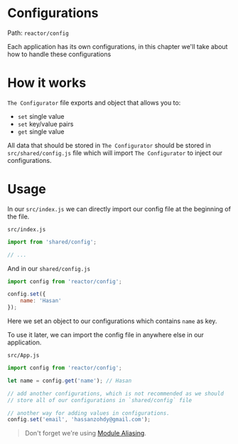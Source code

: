 # Configurations

Path: `reactor/config`

Each application has its own configurations, in this chapter we'll take about how to handle these configurations


# How it works

`The Configurator` file exports and object that allows you to:

- `set` single value 
- `set` key/value pairs
- `get` single value


All data that should be stored in `The Configurator` should be stored in `src/shared/config.js` file which will import `The Configurator` to inject our configurations.

# Usage

In our `src/index.js` we can directly import our config file at the beginning of the file.

`src/index.js`
```js
import from 'shared/config'; 

// ...
```

And in our `shared/config.js`


```js
import config from 'reactor/config';

config.set({
    name: 'Hasan'
});
```

Here we set an object to our configurations which contains `name` as key.

To use it later, we can import the config file in anywhere else in our application.

`src/App.js`

```js
import config from 'reactor/config';

let name = config.get('name'); // Hasan

// add another configurations, which is not recommended as we should
// store all of our configurations in `shared/config` file

// another way for adding values in configurations.
config.set('email', 'hassanzohdy@gmail.com');
```

> Don't forget we're using [Module Aliasing](./module-aliasing.md).
